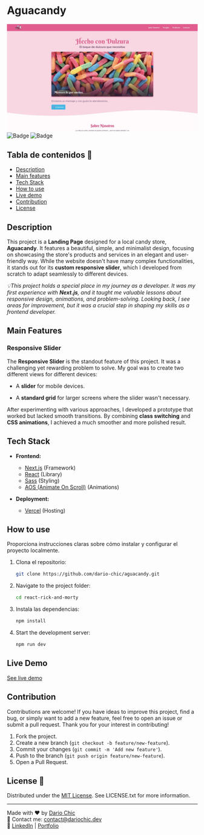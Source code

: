 

# Aguacandy


![Portada](https://raw.githubusercontent.com/dario-chic/aguacandy/refs/heads/main/banner.webp)
![Badge](https://img.shields.io/badge/Status-Finished-brightgreen)
![Badge](https://img.shields.io/badge/License-MIT-blue)
## Tabla de contenidos 📑

- [Description](#description)
- [Main features](#main-features)
- [Tech Stack](#tech-stack)
- [How to use](#how-to-use)
- [Live demo](#live-demo)
- [Contribution](#contribution)
- [License](#license)

## Description

This project is a **Landing Page** designed for a local candy store, **Aguacandy**. It features a beautiful, simple, and minimalist design, focusing on showcasing the store's products and services in an elegant and user-friendly way. While the website doesn't have many complex functionalities, it stands out for its **custom responsive slider**, which I developed from scratch to adapt seamlessly to different devices.

_💡This project holds a special place in my journey as a developer. It was my first experience with  **Next.js**, and it taught me valuable lessons about responsive design, animations, and problem-solving. Looking back, I see areas for improvement, but it was a crucial step in shaping my skills as a frontend developer._

## Main Features


### Responsive Slider

The  **Responsive Slider**  is the standout feature of this project. It was a challenging yet rewarding problem to solve. My goal was to create two different views for different devices:

-   A  **slider**  for mobile devices.
    
-   A  **standard grid**  for larger screens where the slider wasn't necessary.
    

After experimenting with various approaches, I developed a prototype that worked but lacked smooth transitions. By combining  **class switching**  and  **CSS animations**, I achieved a much smoother and more polished result.

## Tech Stack

-   **Frontend:**
    -   [Next.js](https://nextjs.org/)  (Framework)
    -   [React](https://reactjs.org/)  (Library)
    -   [Sass](https://sass-lang.com/)  (Styling)
    -   [AOS (Animate On Scroll)](https://michalsnik.github.io/aos/)  (Animations)
        
-   **Deployment:**
    -   [Vercel](https://vercel.com/)  (Hosting)

## How to use

Proporciona instrucciones claras sobre cómo instalar y configurar el proyecto localmente.


1. Clona el repositorio:
   ```bash
   git clone https://github.com/dario-chic/aguacandy.git
   ```
2. Navigate to the project folder:
   ```bash
   cd react-rick-and-morty
   ```
3. Instala las dependencias:
   ```bash
   npm install
   ```
4. Start the development server:
	 ```bash
   npm run dev
   ```

## Live Demo

[See live demo](https://aguacandy.vercel.app/)

## Contribution


Contributions are welcome! If you have ideas to improve this project, find a bug, or simply want to add a new feature, feel free to open an issue or submit a pull request. Thank you for your interest in contributing!

1. Fork the project.
2. Create a new branch (`git checkout -b feature/new-feature`).
3. Commit your changes (`git commit -m 'Add new feature'`).
4. Push to the branch (`git push origin feature/new-feature`).
5. Open a Pull Request.

## License 📜
Distributed under the [MIT License](https://opensource.org/licenses/MIT). See LICENSE.txt for more information.

---

Made with ❤️ by [Dario Chic](https://github.com/dario-chic)  
📧 Contact me: [contact@dariochic.dev](mailto:contact@dariochic.dev)  
🔗 [LinkedIn](https://www.linkedin.com/in/dariochic/) | [Portfolio](https://dariochic.dev)
